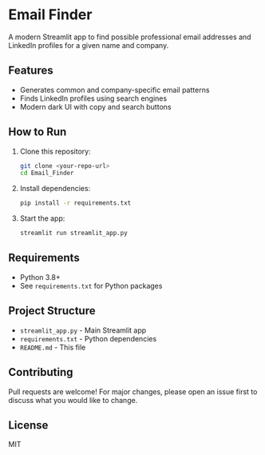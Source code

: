 # Email Finder

A modern Streamlit app to find possible professional email addresses and LinkedIn profiles for a given name and company.

## Features
- Generates common and company-specific email patterns
- Finds LinkedIn profiles using search engines
- Modern dark UI with copy and search buttons

## How to Run
1. Clone this repository:
   ```bash
   git clone <your-repo-url>
   cd Email_Finder
   ```
2. Install dependencies:
   ```bash
   pip install -r requirements.txt
   ```
3. Start the app:
   ```bash
   streamlit run streamlit_app.py
   ```

## Requirements
- Python 3.8+
- See `requirements.txt` for Python packages

## Project Structure
- `streamlit_app.py` - Main Streamlit app
- `requirements.txt` - Python dependencies
- `README.md` - This file

## Contributing
Pull requests are welcome! For major changes, please open an issue first to discuss what you would like to change.

## License
MIT
